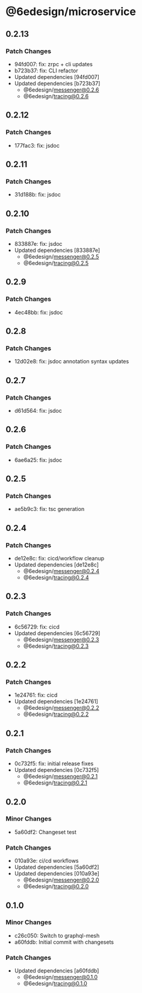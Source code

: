 # @6edesign/microservice

## 0.2.13

### Patch Changes

- 94fd007: fix: zrpc + cli updates
- b723b37: fix: CLI refactor
- Updated dependencies [94fd007]
- Updated dependencies [b723b37]
  - @6edesign/messenger@0.2.6
  - @6edesign/tracing@0.2.6

## 0.2.12

### Patch Changes

- 177fac3: fix: jsdoc

## 0.2.11

### Patch Changes

- 31d188b: fix: jsdoc

## 0.2.10

### Patch Changes

- 833887e: fix: jsdoc
- Updated dependencies [833887e]
  - @6edesign/messenger@0.2.5
  - @6edesign/tracing@0.2.5

## 0.2.9

### Patch Changes

- 4ec48bb: fix: jsdoc

## 0.2.8

### Patch Changes

- 12d02e8: fix: jsdoc annotation syntax updates

## 0.2.7

### Patch Changes

- d61d564: fix: jsdoc

## 0.2.6

### Patch Changes

- 6ae6a25: fix: jsdoc

## 0.2.5

### Patch Changes

- ae5b9c3: fix: tsc generation

## 0.2.4

### Patch Changes

- de12e8c: fix: cicd/workflow cleanup
- Updated dependencies [de12e8c]
  - @6edesign/messenger@0.2.4
  - @6edesign/tracing@0.2.4

## 0.2.3

### Patch Changes

- 6c56729: fix: cicd
- Updated dependencies [6c56729]
  - @6edesign/messenger@0.2.3
  - @6edesign/tracing@0.2.3

## 0.2.2

### Patch Changes

- 1e24761: fix: cicd
- Updated dependencies [1e24761]
  - @6edesign/messenger@0.2.2
  - @6edesign/tracing@0.2.2

## 0.2.1

### Patch Changes

- 0c732f5: fix: initial release fixes
- Updated dependencies [0c732f5]
  - @6edesign/messenger@0.2.1
  - @6edesign/tracing@0.2.1

## 0.2.0

### Minor Changes

- 5a60df2: Changeset test

### Patch Changes

- 010a93e: ci/cd workflows
- Updated dependencies [5a60df2]
- Updated dependencies [010a93e]
  - @6edesign/messenger@0.2.0
  - @6edesign/tracing@0.2.0

## 0.1.0

### Minor Changes

- c26c050: Switch to graphql-mesh
- a60fddb: Initial commit with changesets

### Patch Changes

- Updated dependencies [a60fddb]
  - @6edesign/messenger@0.1.0
  - @6edesign/tracing@0.1.0
